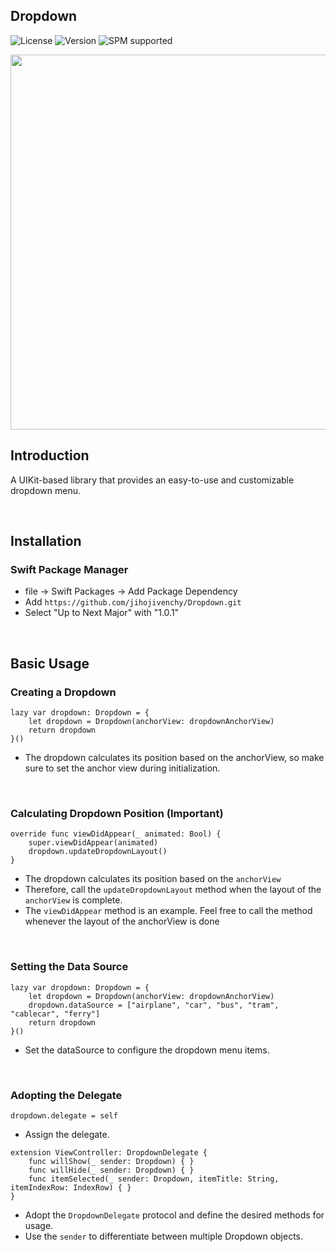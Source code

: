 ## Dropdown
![License](https://img.shields.io/github/license/jihojivenchy/Dropdown)
![Version](https://img.shields.io/github/v/release/jihojivenchy/Dropdown)
![SPM supported](https://img.shields.io/badge/SPM-supported-brightgreen)

<img src = "https://github.com/jihojivenchy/Dropdown/assets/99619107/f14b4439-2728-4b17-a1f2-ac3af68d2f0a" height = 600>

## Introduction
A UIKit-based library that provides an easy-to-use and customizable dropdown menu.

<br>

## Installation
### Swift Package Manager
- file -> Swift Packages -> Add Package Dependency
- Add `https://github.com/jihojivenchy/Dropdown.git`
- Select "Up to Next Major" with "1.0.1"

<br>

## Basic Usage
### Creating a Dropdown
```
lazy var dropdown: Dropdown = {
    let dropdown = Dropdown(anchorView: dropdownAnchorView)
    return dropdown
}()
```
- The dropdown calculates its position based on the anchorView, so make sure to set the anchor view during initialization.

<br>

### Calculating Dropdown Position (Important)
```
override func viewDidAppear(_ animated: Bool) {
    super.viewDidAppear(animated)
    dropdown.updateDropdownLayout()
}
```
- The dropdown calculates its position based on the `anchorView`
- Therefore, call the `updateDropdownLayout` method when the layout of the `anchorView` is complete.
- The `viewDidAppear` method is an example. Feel free to call the method whenever the layout of the anchorView is done

<br>

### Setting the Data Source
```
lazy var dropdown: Dropdown = {
    let dropdown = Dropdown(anchorView: dropdownAnchorView)
    dropdown.dataSource = ["airplane", "car", "bus", "tram", "cablecar", "ferry"]
    return dropdown
}()
```
- Set the dataSource to configure the dropdown menu items.

<br>

### Adopting the Delegate
```
dropdown.delegate = self
```
- Assign the delegate.

```
extension ViewController: DropdownDelegate {
    func willShow(_ sender: Dropdown) { }
    func willHide(_ sender: Dropdown) { }
    func itemSelected(_ sender: Dropdown, itemTitle: String, itemIndexRow: IndexRow) { }
}
```

- Adopt the `DropdownDelegate` protocol and define the desired methods for usage.
- Use the `sender` to differentiate between multiple Dropdown objects.

















